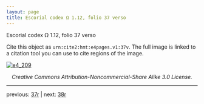 ```yaml
---
layout: page
title: Escorial codex Ω 1.12, folio 37 verso
---
```


Escorial codex Ω 1.12, folio 37 verso

Cite this object as `urn:cite2:hmt:e4pages.v1:37v`.  The full image is linked to a citation tool you can use to cite regions of the image.

[![e4_209](http://www.homermultitext.org/iipsrv?IIIF=/project/homer/pyramidal/deepzoom/hmt/e4img/2017a/e4_209.tif/full/800,/0/default.jpg)](http://www.homermultitext.org/ict2/?urn=urn:cite2:hmt:e4img.2017a:e4_209) 

<p style="text-align: center; font-style: italic;">Creative Commons Attribution-Noncommercial-Share Alike 3.0 License.</p>

---

previous: [37r](../37r/) | next: [38r](../38r/)